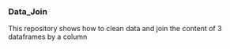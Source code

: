 ### Data_Join

This repository shows how to clean data and join the content of 3 dataframes by a column
